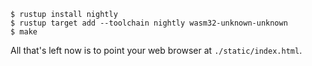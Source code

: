 ```
$ rustup install nightly
$ rustup target add --toolchain nightly wasm32-unknown-unknown
$ make
```

All that's left now is to point your web browser at `./static/index.html`.
